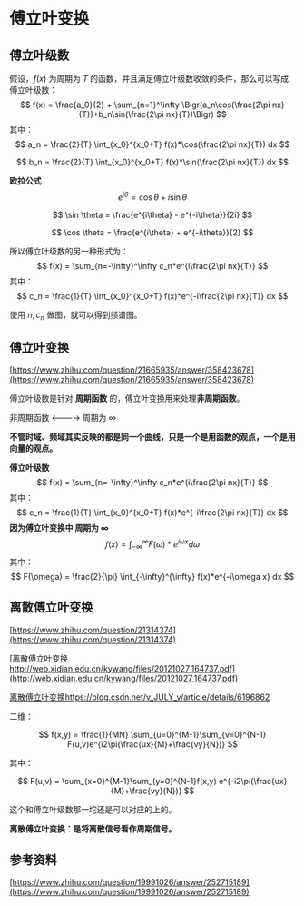 # 傅立叶变换



## 傅立叶级数

假设，$f(x)$ 为周期为 $T$ 的函数，并且满足傅立叶级数收敛的条件，那么可以写成傅立叶级数：
$$
f(x) = \frac{a_0}{2} + \sum_{n=1}^\infty \Bigr(a_n\cos(\frac{2\pi nx}{T})+b_n\sin(\frac{2\pi nx}{T})\Bigr)
$$
其中：
$$
a_n = \frac{2}{T} \int_{x_0}^{x_0+T} f(x)*\cos(\frac{2\pi nx}{T}) dx
$$

$$
b_n = \frac{2}{T} \int_{x_0}^{x_0+T} f(x)*\sin(\frac{2\pi nx}{T}) dx
$$

**欧拉公式**
$$
e^{i\theta} = \cos \theta + i \sin \theta
$$

$$
\sin \theta = \frac{e^{i\theta} - e^{-i\theta}}{2i}
$$

$$
\cos \theta = \frac{e^{i\theta} + e^{-i\theta}}{2}
$$

所以傅立叶级数的另一种形式为：
$$
f(x) = \sum_{n=-\infty}^\infty c_n*e^{i\frac{2\pi nx}{T}}
$$
其中：
$$
c_n = \frac{1}{T} \int_{x_0}^{x_0+T} f(x)*e^{-i\frac{2\pi nx}{T}} dx
$$



使用 $n, c_n$ 做图，就可以得到频谱图。



## 傅立叶变换

[https://www.zhihu.com/question/21665935/answer/358423678](https://www.zhihu.com/question/21665935/answer/358423678)

傅立叶级数是针对 **周期函数** 的，傅立叶变换用来处理**非周期函数**。 

非周期函数 <----> 周期为 $\infty$



**不管时域、频域其实反映的都是同一个曲线，只是一个是用函数的观点，一个是用向量的观点。**



**傅立叶级数**
$$
f(x) = \sum_{n=-\infty}^\infty c_n*e^{i\frac{2\pi nx}{T}}
$$
其中：
$$
c_n = \frac{1}{T} \int_{x_0}^{x_0+T} f(x)*e^{-i\frac{2\pi nx}{T}} dx
$$
**因为傅立叶变换中 周期为  $\infty$**
$$
f(x) = \int_{-\infty}^\infty F(\omega)*e^{i\omega x} d\omega
$$
其中：
$$
F(\omega) = \frac{2}{\pi} \int_{-\infty}^{\infty} f(x)*e^{-i\omega x} dx
$$

## 离散傅立叶变换

[https://www.zhihu.com/question/21314374](https://www.zhihu.com/question/21314374)

[离散傅立叶变换 http://web.xidian.edu.cn/kywang/files/20121027_164737.pdf](http://web.xidian.edu.cn/kywang/files/20121027_164737.pdf)

[离散傅立叶变换https://blog.csdn.net/v_JULY_v/article/details/6196862](https://blog.csdn.net/v_JULY_v/article/details/6196862)

二维：


$$
f(x,y) = \frac{1}{MN} \sum_{u=0}^{M-1}\sum_{v=0}^{N-1} F(u,v)e^{i2\pi(\frac{ux}{M}+\frac{vy}{N})}
$$

其中：

$$
F(u,v) =  \sum_{x=0}^{M-1}\sum_{y=0}^{N-1}f(x,y) e^{-i2\pi(\frac{ux}{M}+\frac{vy}{N})}
$$

这个和傅立叶级数那一坨还是可以对应的上的。

**离散傅立叶变换：是将离散信号看作周期信号。**






## 参考资料

[https://www.zhihu.com/question/19991026/answer/252715189](https://www.zhihu.com/question/19991026/answer/252715189)
